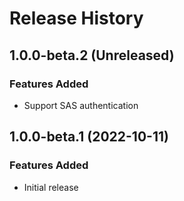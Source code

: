 # Release History

## 1.0.0-beta.2 (Unreleased)

### Features Added

- Support SAS authentication

## 1.0.0-beta.1 (2022-10-11)

### Features Added

- Initial release
